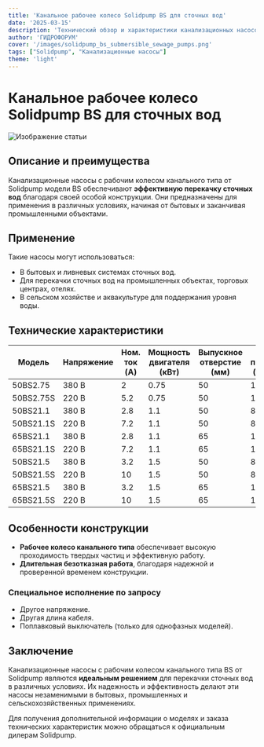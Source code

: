 ```yaml
---
title: 'Канальное рабочее колесо Solidpump BS для сточных вод'
date: '2025-03-15'
description: 'Технический обзор и характеристики канализационных насосов с рабочим колесом канального типа BS от Solidpump.'
author: 'ГИДРОФОРУМ'
cover: '/images/solidpump_bs_submersible_sewage_pumps.png'
tags: ["Solidpump", "Канализационные насосы"]
theme: 'light'
---
```


# Канальное рабочее колесо Solidpump BS для сточных вод

![Изображение статьи](/images/solidpump_bs_submersible_sewage_pumps.png)

## Описание и преимущества

Канализационные насосы с рабочим колесом канального типа от Solidpump модели BS обеспечивают **эффективную перекачку сточных вод** благодаря своей особой конструкции. Они предназначены для применения в различных условиях, начиная от бытовых и заканчивая промышленными объектами.

## Применение

Такие насосы могут использоваться:

- В бытовых и ливневых системах сточных вод.
- Для перекачки сточных вод на промышленных объектах, торговых центрах, отелях.
- В сельском хозяйстве и аквакультуре для поддержания уровня воды.

## Технические характеристики

| Модель | Напряжение | Ном. ток (A) | Мощность двигателя (кВт) | Выпускное отверстие (мм) | Ном. подача (м³/ч) | Ном. напор (м) | Макс. подача (м³/ч) | Макс. напор (м) | Свободный проход (мм) | Кабель (м) |
|--------|------------|--------------|--------------------------|--------------------------|--------------------|---------------|--------------------|-----------------|---------------------|-------------|
| 50BS2.75 | 380 В      | 2            | 0.75                     | 50                       | 10                 | 10            | 26                 | 12              | 25                  | 4G1.0       |
| 50BS2.75S | 220 В     | 5.2          | 0.75                     | 50                       | 10                 | 10            | 26                 | 12              | 25                  | 3G1.0       |
| 50BS21.1 | 380 В      | 2.8          | 1.1                      | 50                       | 8                  | 15            | 29                 | 18              | 20                  | 4G1.0       |
| 50BS21.1S | 220 В     | 7.2          | 1.1                      | 50                       | 8                  | 15            | 29                 | 18              | 20                  | 3G1.0       |
| 65BS21.1 | 380 В      | 2.8          | 1.1                      | 65                       | 15                 | 10            | 33                 | 15              | 25                  | 4G1.0       |
| 65BS21.1S | 220 В     | 7.2          | 1.1                      | 65                       | 15                 | 10            | 33                 | 15              | 25                  | 3G1.0       |
| 50BS21.5 | 380 В      | 3.2          | 1.5                      | 50                       | 8                  | 19            | 33                 | 21              | 20                  | 4G1.0       |
| 50BS21.5S | 220 В     | 10           | 1.5                      | 50                       | 8                  | 19            | 33                 | 21              | 20                  | 3G1.5       |
| 65BS21.5 | 380 В      | 3.2          | 1.5                      | 65                       | 15                 | 15            | 37                 | 20              | 25                  | 4G1.0       |
| 65BS21.5S | 220 В     | 10           | 1.5                      | 65                       | 15                 | 15            | 37                 | 20              | 25                  | 3G1.5       |

## Особенности конструкции

- **Рабочее колесо канального типа** обеспечивает высокую проходимость твердых частиц и эффективную работу.
- **Длительная безотказная работа**, благодаря надежной и проверенной временем конструкции.

### Специальное исполнение по запросу

- Другое напряжение.
- Другая длина кабеля.
- Поплавковый выключатель (только для однофазных моделей).

## Заключение

Канализационные насосы с рабочим колесом канального типа BS от Solidpump являются **идеальным решением** для перекачки сточных вод в различных условиях. Их надежность и эффективность делают эти насосы незаменимыми в бытовых, промышленных и сельскохозяйственных применениях.

Для получения дополнительной информации о моделях и заказа технических характеристик можно обращаться к официальным дилерам Solidpump.